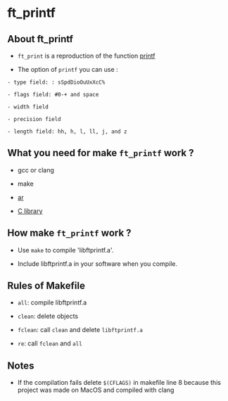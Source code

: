 # ft_printf

## About ft_printf

* `ft_print` is a reproduction of the function [printf](https://en.wikipedia.org/wiki/Printf_format_string)

* The option of `printf` you can use :
```
- type field: : sSpdDioOuUxXcC%

- flags field: #0-+ and space

- width field

- precision field

- length field: hh, h, l, ll, j, and z

```

## What you need for make `ft_printf` work ?

* gcc or clang

* make

* [ar](https://linux.die.net/man/1/ar)

* [C library](https://en.wikipedia.org/wiki/C_standard_library)

## How make `ft_printf` work ?

* Use `make` to compile 'libftprintf.a'.

* Include libftprintf.a in your software when you compile.

## Rules of Makefile

* `all`: compile libftprintf.a

* `clean`: delete objects

* `fclean`: call `clean` and delete `libftprintf.a`

* `re`: call `fclean` and `all`

## Notes

* If the compilation fails delete `$(CFLAGS)` in makefile line 8 because this project was made on MacOS and compiled with clang
